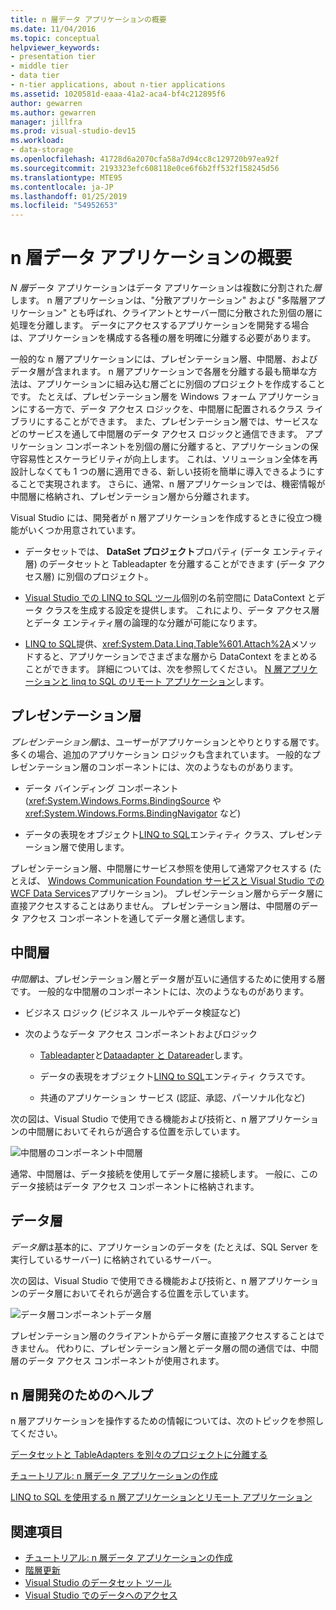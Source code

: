 ```yaml
---
title: n 層データ アプリケーションの概要
ms.date: 11/04/2016
ms.topic: conceptual
helpviewer_keywords:
- presentation tier
- middle tier
- data tier
- n-tier applications, about n-tier applications
ms.assetid: 1020581d-eaaa-41a2-aca4-bf4c212895f6
author: gewarren
ms.author: gewarren
manager: jillfra
ms.prod: visual-studio-dev15
ms.workload:
- data-storage
ms.openlocfilehash: 41728d6a2070cfa58a7d94cc8c129720b97ea92f
ms.sourcegitcommit: 2193323efc608118e0ce6f6b2ff532f158245d56
ms.translationtype: MTE95
ms.contentlocale: ja-JP
ms.lasthandoff: 01/25/2019
ms.locfileid: "54952653"
---
```

# <a name="n-tier-data-applications-overview"></a>n 層データ アプリケーションの概要
*N 層*データ アプリケーションはデータ アプリケーションは複数に分割された*層*します。 n 層アプリケーションは、"分散アプリケーション" および "多階層アプリケーション" とも呼ばれ、クライアントとサーバー間に分散された別個の層に処理を分離します。 データにアクセスするアプリケーションを開発する場合は、アプリケーションを構成する各種の層を明確に分離する必要があります。

一般的な n 層アプリケーションには、プレゼンテーション層、中間層、およびデータ層が含まれます。 n 層アプリケーションで各層を分離する最も簡単な方法は、アプリケーションに組み込む層ごとに別個のプロジェクトを作成することです。 たとえば、プレゼンテーション層を Windows フォーム アプリケーションにする一方で、データ アクセス ロジックを、中間層に配置されるクラス ライブラリにすることができます。 また、プレゼンテーション層では、サービスなどのサービスを通して中間層のデータ アクセス ロジックと通信できます。 アプリケーション コンポーネントを別個の層に分離すると、アプリケーションの保守容易性とスケーラビリティが向上します。 これは、ソリューション全体を再設計しなくても 1 つの層に適用できる、新しい技術を簡単に導入できるようにすることで実現されます。 さらに、通常、n 層アプリケーションでは、機密情報が中間層に格納され、プレゼンテーション層から分離されます。

Visual Studio には、開発者が n 層アプリケーションを作成するときに役立つ機能がいくつか用意されています。

-   データセットでは、 **DataSet プロジェクト**プロパティ (データ エンティティ層) のデータセットと Tableadapter を分離することができます (データ アクセス層) に別個のプロジェクト。

-   [Visual Studio での LINQ to SQL ツール](../data-tools/linq-to-sql-tools-in-visual-studio2.md)個別の名前空間に DataContext とデータ クラスを生成する設定を提供します。 これにより、データ アクセス層とデータ エンティティ層の論理的な分離が可能になります。

-   [LINQ to SQL](/dotnet/framework/data/adonet/sql/linq/index)提供、<xref:System.Data.Linq.Table%601.Attach%2A>メソッドすると、アプリケーションでさまざまな層から DataContext をまとめることができます。 詳細については、次を参照してください。 [N 層アプリケーションと linq to SQL のリモート アプリケーション](/dotnet/framework/data/adonet/sql/linq/n-tier-and-remote-applications-with-linq-to-sql)します。

## <a name="presentation-tier"></a>プレゼンテーション層
*プレゼンテーション層*は、ユーザーがアプリケーションとやりとりする層です。 多くの場合、追加のアプリケーション ロジックも含まれています。 一般的なプレゼンテーション層のコンポーネントには、次のようなものがあります。

-   データ バインディング コンポーネント (<xref:System.Windows.Forms.BindingSource> や <xref:System.Windows.Forms.BindingNavigator> など)

-   データの表現をオブジェクト[LINQ to SQL](/dotnet/framework/data/adonet/sql/linq/index)エンティティ クラス、プレゼンテーション層で使用します。

プレゼンテーション層、中間層にサービス参照を使用して通常アクセスする (たとえば、 [Windows Communication Foundation サービスと Visual Studio での WCF Data Services](../data-tools/windows-communication-foundation-services-and-wcf-data-services-in-visual-studio.md)アプリケーション)。 プレゼンテーション層からデータ層に直接アクセスすることはありません。 プレゼンテーション層は、中間層のデータ アクセス コンポーネントを通してデータ層と通信します。

## <a name="middle-tier"></a>中間層
*中間層*は、プレゼンテーション層とデータ層が互いに通信するために使用する層です。 一般的な中間層のコンポーネントには、次のようなものがあります。

-   ビジネス ロジック (ビジネス ルールやデータ検証など)

-   次のようなデータ アクセス コンポーネントおよびロジック

    -   [Tableadapter](create-and-configure-tableadapters.md)と[Dataadapter と Datareader](/dotnet/framework/data/adonet/dataadapters-and-datareaders)します。

    -   データの表現をオブジェクト[LINQ to SQL](/dotnet/framework/data/adonet/sql/linq/index)エンティティ クラスです。

    -   共通のアプリケーション サービス (認証、承認、パーソナル化など)

次の図は、Visual Studio で使用できる機能および技術と、n 層アプリケーションの中間層においてそれらが適合する位置を示しています。

![中間層のコンポーネント](../data-tools/media/ntiermid.png)中間層

通常、中間層は、データ接続を使用してデータ層に接続します。 一般に、このデータ接続はデータ アクセス コンポーネントに格納されます。

## <a name="data-tier"></a>データ層
*データ層*は基本的に、アプリケーションのデータを (たとえば、SQL Server を実行しているサーバー) に格納されているサーバー。

次の図は、Visual Studio で使用できる機能および技術と、n 層アプリケーションのデータ層においてそれらが適合する位置を示しています。

![データ層コンポーネント](../data-tools/media/ntierdatatier.png)データ層

プレゼンテーション層のクライアントからデータ層に直接アクセスすることはできません。 代わりに、プレゼンテーション層とデータ層の間の通信では、中間層のデータ アクセス コンポーネントが使用されます。

## <a name="help-for-n-tier-development"></a>n 層開発のためのヘルプ
n 層アプリケーションを操作するための情報については、次のトピックを参照してください。

[データセットと TableAdapters を別々のプロジェクトに分離する](../data-tools/separate-datasets-and-tableadapters-into-different-projects.md)

[チュートリアル: n 層データ アプリケーションの作成](../data-tools/walkthrough-creating-an-n-tier-data-application.md)

[LINQ to SQL を使用する n 層アプリケーションとリモート アプリケーション](/dotnet/framework/data/adonet/sql/linq/n-tier-and-remote-applications-with-linq-to-sql)

## <a name="see-also"></a>関連項目

- [チュートリアル: n 層データ アプリケーションの作成](../data-tools/walkthrough-creating-an-n-tier-data-application.md)
- [階層更新](../data-tools/hierarchical-update.md)
- [Visual Studio のデータセット ツール](../data-tools/dataset-tools-in-visual-studio.md)
- [Visual Studio でのデータへのアクセス](../data-tools/accessing-data-in-visual-studio.md)
